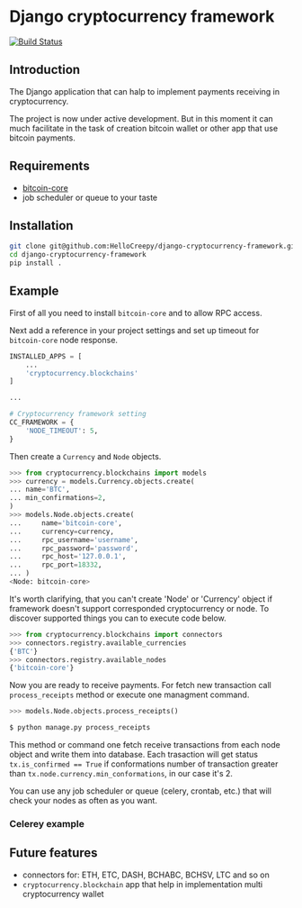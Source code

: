 # Django cryptocurrency framework

[![Build Status](https://travis-ci.org/HelloCreepy/django-cryptocurrency-framework.svg?branch=master)](https://travis-ci.org/HelloCreepy/django-cryptocurrency-framework)

## Introduction
The Django application that can halp to implement payments receiving in cryptocurrency. 

The project is now under active development. But in this moment it can much facilitate in the task of creation bitcoin wallet or other app that use bitcoin payments. 

## Requirements
- [bitcoin-core](https://bitcoincore.org/en/download/)
- job scheduler or queue to your taste


## Installation
```bash
git clone git@github.com:HelloCreepy/django-cryptocurrency-framework.git
cd django-cryptocurrency-framework
pip install .
```

## Example 
First of all you need to install `bitcoin-core` and to allow RPC access. 

Next add a reference in your project settings and set up timeout for `bitcoin-core` node response.
```python
INSTALLED_APPS = [
    ...
    'cryptocurrency.blockchains'
]

...

# Cryptocurrency framework setting 
CC_FRAMEWORK = {
    'NODE_TIMEOUT': 5,
}
```

Then create a `Currency` and `Node` objects.
```python
>>> from cryptocurrency.blockchains import models
>>> currency = models.Currency.objects.create(
... name='BTC', 
... min_confirmations=2,
)
>>> models.Node.objects.create(
...     name='bitcoin-core',
...     currency=currency,
...     rpc_username='username',
...     rpc_password='password',
...     rpc_host='127.0.0.1',
...     rpc_port=18332,
... )
<Node: bitcoin-core>
```

It's worth clarifying, that you can't create 'Node' or 'Currency' object if framework doesn't support corresponded cryptocurrency or node. To discover supported things you can to execute code below.
```python
>>> from cryptocurrency.blockchains import connectors 
>>> connectors.registry.available_currencies
{'BTC'}
>>> connectors.registry.available_nodes
{'bitcoin-core'}
```

Now you are ready to receive payments. For fetch new transaction call `process_receipts` method or execute one managment command.
```python
>>> models.Node.objects.process_receipts()
```
```bash
$ python manage.py process_receipts 
```
This method or command one fetch receive transactions from each node object and write them into database. Each trasaction will get status `tx.is_confirmed == True` if conformations number of transaction greater than `tx.node.currency.min_conformations`, in our case it's 2.

You can use any job scheduler or queue (celery, crontab, etc.) that will check your nodes as often as you want.

### Celerey example 



## Future features
- connectors for: ETH, ETC, DASH, BCHABC, BCHSV, LTC and so on 
- `cryptocurrency.blockchain` app that help in implementation multi cryptocurrency wallet
